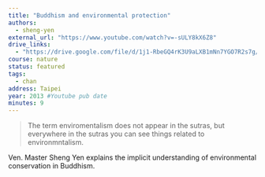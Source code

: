 ```yaml
---
title: "Buddhism and environmental protection"
authors:
  - sheng-yen
external_url: "https://www.youtube.com/watch?v=-sULY8kX6Z8"
drive_links:
  - "https://drive.google.com/file/d/1j1-RbeGQ4rK3U9aLXB1mNn7YGO7R2s7g/view?usp=share_link"
course: nature
status: featured
tags:
  - chan
address: Taipei
year: 2013 #Youtube pub date
minutes: 9
---
```


> The term enviromentalism does not appear in the sutras, but everywhere in the sutras you can see things related to environmntalism.

Ven. Master Sheng Yen explains the implicit understanding of environmental conservation in Buddhism.
